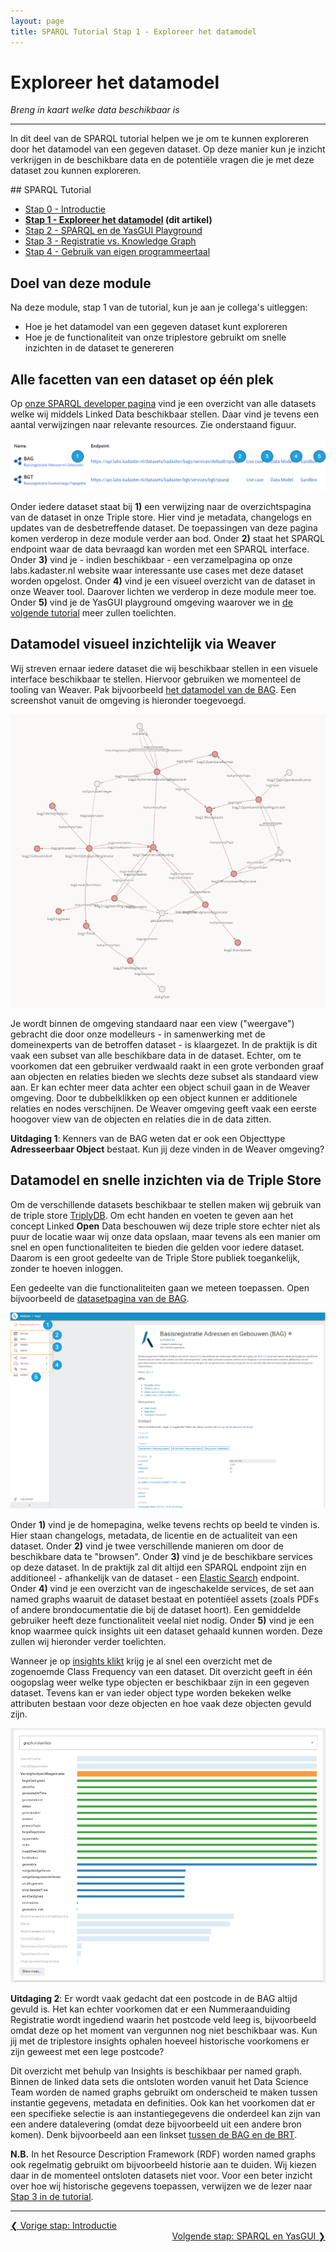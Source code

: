 ```yaml
---
layout: page
title: SPARQL Tutorial Stap 1 - Exploreer het datamodel
---
```


# Exploreer het datamodel

*Breng in kaart welke data beschikbaar is*

***

In dit deel van de SPARQL tutorial helpen we je om te kunnen exploreren door het datamodel van een gegeven dataset. Op deze manier kun je inzicht verkrijgen in de beschikbare data en de potentiële vragen die je met deze dataset zou kunnen exploreren.

<div class="textbox" markdown="1">
## SPARQL Tutorial

- [Stap 0 - Introductie](/developer/sparql/tutorial/0-Introductie)
- **[Stap 1 - Exploreer het datamodel](/developer/sparql/tutorial/1-Exploreer-het-datamodel) (dit artikel)**
- [Stap 2 - SPARQL en de YasGUI Playground](/developer/sparql/tutorial/2-SPARQL-en-YasGUI)
- [Stap 3 - Registratie vs. Knowledge Graph](/developer/sparql/tutorial/3-Registratie-vs-Knowledge-Graph)
- [Stap 4 - Gebruik van eigen programmeertaal](/developer/sparql/tutorial/4-Gebruik-eigen-programmeertaal)

</div>

## Doel van deze module

Na deze module, stap 1 van de tutorial, kun je aan je collega's uitleggen:

- Hoe je het datamodel van een gegeven dataset kunt exploreren
- Hoe je de functionaliteit van onze triplestore gebruikt om snelle inzichten in de dataset te genereren

## Alle facetten van een dataset op één plek

Op [onze SPARQL developer pagina](/developer/sparql/) vind je een overzicht van alle datasets welke wij middels Linked Data beschikbaar stellen. Daar vind je tevens een aantal verwijzingen naar relevante resources. Zie onderstaand figuur.

![Developer Index](/assets/images/developer-index.png)

Onder iedere dataset staat bij **1)** een verwijzing naar de overzichtspagina van de dataset in onze Triple store. Hier vind je metadata, changelogs en updates van de desbetreffende dataset. De toepassingen van deze pagina komen verderop in deze module verder aan bod. Onder **2)** staat het SPARQL endpoint waar de data bevraagd kan worden met een SPARQL interface. Onder **3)** vind je - indien beschikbaar - een verzamelpagina op onze labs.kadaster.nl website waar interessante use cases met deze dataset worden opgelost. Onder **4)** vind je een visueel overzicht van de dataset in onze Weaver tool. Daarover lichten we verderop in deze module meer toe. Onder **5)** vind je de YasGUI playground omgeving waarover we in [de volgende tutorial](/developer/sparql/tutorial/2-SPARQL-en-YasGUI) meer zullen toelichten.

## Datamodel visueel inzichtelijk via Weaver

Wij streven ernaar iedere dataset die wij beschikbaar stellen in een visuele interface beschikbaar te stellen. Hiervoor gebruiken we momenteel de tooling van Weaver. Pak bijvoorbeeld [het datamodel van de BAG](https://kadaster.wvr.io/bag2-0/home). Een screenshot vanuit de omgeving is hieronder toegevoegd.

![Weaver BAG](/assets/images/weaver-bag.PNG)

Je wordt binnen de omgeving standaard naar een view ("weergave") gebracht die door onze modelleurs - in samenwerking met de domeinexperts van de betroffen dataset - is klaargezet. In de praktijk is dit vaak een subset van alle beschikbare data in de dataset. Echter, om te voorkomen dat een gebruiker verdwaald raakt in een grote verbonden graaf aan objecten en relaties bieden we slechts deze subset als standaard view aan. Er kan echter meer data achter een object schuil gaan in de Weaver omgeving. Door te dubbelklikken op een object kunnen er additionele relaties en nodes verschijnen. De Weaver omgeving geeft vaak een eerste hoogover view van de objecten en relaties die in de data zitten.

<div class="textbox" markdown="2">
    <b>Uitdaging 1</b>: Kenners van de BAG weten dat er ook een Objecttype <b>Adresseerbaar Object</b> bestaat. Kun jij deze vinden in de Weaver omgeving?
</div>

## Datamodel en snelle inzichten via de Triple Store

Om de verschillende datasets beschikbaar te stellen maken wij gebruik van de triple store [TriplyDB](https://triplydb.com/). Om echt handen en voeten te geven aan het concept Linked **Open** Data beschouwen wij deze triple store echter niet als puur de locatie waar wij onze data opslaan, maar tevens als een manier om snel en open functionaliteiten te bieden die gelden voor iedere dataset. Daarom is een groot gedeelte van de Triple Store publiek toegankelijk, zonder te hoeven inloggen.

Een gedeelte van die functionaliteiten gaan we meteen toepassen. Open bijvoorbeeld de [datasetpagina van de BAG](https://bag2.basisregistraties.overheid.nl/).

![Triplestore BAG](/assets/images/triplestore-bag.PNG)

Onder **1)** vind je de homepagina, welke tevens rechts op beeld te vinden is. Hier staan changelogs, metadata, de licentie en de actualiteit van een dataset. Onder **2)** vind je twee verschillende manieren om door de beschikbare data te "browsen". Onder **3)** vind je de beschikbare services op deze dataset. In de praktijk zal dit altijd een SPARQL endpoint zijn en additioneel - afhankelijk van de dataset - een [Elastic Search](/developer/elasticsearch/) endpoint. Onder **4)** vind je een overzicht van de ingeschakelde services, de set aan named graphs waaruit de dataset bestaat en potentiëel assets (zoals PDFs of andere brondocumentatie die bij de dataset hoort). Een gemiddelde gebruiker heeft deze functionaliteit veelal niet nodig. Onder **5)** vind je een knop waarmee quick insights uit een dataset gehaald kunnen worden. Deze zullen wij hieronder verder toelichten.

Wanneer je op [insights klikt](https://data.labs.kadaster.nl/kadaster/bag2/insights/classFrequency?graph=https%3A%2F%2Fbag2.basisregistraties.overheid.nl%2Fbag%2Fid%2Fgraph%2Finstanties) krijg je al snel een overzicht met de zogenoemde Class Frequency van een dataset. Dit overzicht geeft in één oogopslag weer welke type objecten er beschikbaar zijn in een gegeven dataset. Tevens kan er van ieder object type worden bekeken welke attributen bestaan voor deze objecten en hoe vaak deze objecten gevuld zijn.

![Triplestore Insights](/assets/images/triplestore-insights.PNG)

<div class="textbox" markdown="2">
    <b>Uitdaging 2</b>: Er wordt vaak gedacht dat een postcode in de BAG altijd gevuld is. Het kan echter voorkomen dat er een Nummeraanduiding Registratie wordt ingediend waarin het postcode veld leeg is, bijvoorbeeld omdat deze op het moment van vergunnen nog niet beschikbaar was. Kun jij met de triplestore insights ophalen hoeveel historische voorkomens er zijn geweest met een lege postcode?
</div>

Dit overzicht met behulp van Insights is beschikbaar per named graph. Binnen de linked data sets die ontsloten worden vanuit het Data Science Team worden de named graphs gebruikt om onderscheid te maken tussen instantie gegevens, metadata en definities. Ook kan het voorkomen dat er een specifieke selectie is aan instantiegegevens die onderdeel kan zijn van een andere datalevering (omdat deze bijvoorbeeld uit een andere bron komen). Denk bijvoorbeeld aan een linkset [tussen de BAG en de BRT](https://data.labs.kadaster.nl/kadaster/brt-2/table?graph=https%3A%2F%2Fbrt.basisregistraties.overheid.nl%2Fbrt%2Fid%2Fgraph%2Fbrt-2-bag).

**N.B.** In het Resource Description Framework (RDF) worden named graphs ook regelmatig gebruikt om bijvoorbeeld historie aan te duiden. Wij kiezen daar in de momenteel ontsloten datasets niet voor. Voor een beter inzicht over hoe wij historische gegevens toepassen, verwijzen we de lezer naar [Stap 3 in de tutorial](/developer/sparql/tutorial/3-Registratie-vs-Knowledge-Graph).

***

<div style="text-align: left">
    <a href="/developer/sparql/tutorial/0-Introductie">
        &#10094; Vorige stap: Introductie
    </a>
</div>
<div style="text-align: right">
    <a href="/developer/sparql/tutorial/2-SPARQL-en-YasGUI">
        Volgende stap: SPARQL en YasGUI &#10095;
    </a>
</div>

